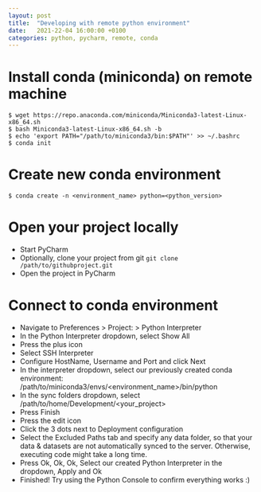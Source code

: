 ```yaml
---
layout: post
title:  "Developing with remote python environment"
date:   2021-22-04 16:00:00 +0100
categories: python, pycharm, remote, conda
---
```


# Install conda (miniconda) on remote machine
```
$ wget https://repo.anaconda.com/miniconda/Miniconda3-latest-Linux-x86_64.sh
$ bash Miniconda3-latest-Linux-x86_64.sh -b
$ echo 'export PATH="/path/to/miniconda3/bin:$PATH"' >> ~/.bashrc
$ conda init
```

# Create new conda environment
```
$ conda create -n <environment_name> python=<python_version>
```

# Open your project locally
- Start PyCharm
- Optionally, clone your project from git `git clone /path/to/githubproject.git`
- Open the project in PyCharm

# Connect to conda environment
- Navigate to Preferences > Project: <Your Project Name> > Python Interpreter
- In the Python Interpreter dropdown, select Show All
- Press the plus icon
- Select SSH Interpreter
- Configure HostName, Username and Port and click Next
- In the interpreter dropdown, select our previously created conda environment: /path/to/miniconda3/envs/<environment_name>/bin/python
- In the sync folders dropdown, select /path/to/home/Development/<your_project>
- Press Finish
- Press the edit icon
- Click the 3 dots next to Deployment configuration
- Select the Excluded Paths tab and specify any data folder, so that your data & datasets are not automatically synced to the server. Otherwise, executing code might take a long time.
- Press Ok, Ok, Ok, Select our created Python Interpreter in the dropdown, Apply and Ok
- Finished! Try using the Python Console to confirm everything works :)
